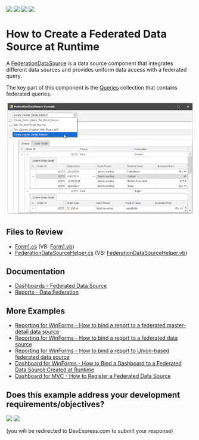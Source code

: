 <!-- default badges list -->
![](https://img.shields.io/endpoint?url=https://codecentral.devexpress.com/api/v1/VersionRange/187054494/24.2.1%2B)
[![](https://img.shields.io/badge/Open_in_DevExpress_Support_Center-FF7200?style=flat-square&logo=DevExpress&logoColor=white)](https://supportcenter.devexpress.com/ticket/details/T828710)
[![](https://img.shields.io/badge/📖_How_to_use_DevExpress_Examples-e9f6fc?style=flat-square)](https://docs.devexpress.com/GeneralInformation/403183)
[![](https://img.shields.io/badge/💬_Leave_Feedback-feecdd?style=flat-square)](#does-this-example-address-your-development-requirementsobjectives)
<!-- default badges end -->
# How to Create a Federated Data Source at Runtime

A [FederationDataSource](https://docs.devexpress.com/CoreLibraries/DevExpress.DataAccess.DataFederation.FederationDataSource) is a data source component that integrates different data sources and provides uniform data access with a federated query.

The key part of this component is the [Queries](https://docs.devexpress.com/CoreLibraries/DevExpress.DataAccess.DataFederation.FederationDataSourceBase.Queries) collection that contains federated queries.

![](/images/screenshot.png)


## Files to Review

* [Form1.cs](./CS/FederationDataSourceExample/Form1.cs) (VB: [Form1.vb](./VB/FederationDataSourceExample/Form1.vb))
* [FederationDataSourceHelper.cs](./CS/FederationDataSourceExample/FederationDataSourceHelper.cs) (VB: [FederationDataSourceHelper.vb](./VB/FederationDataSourceExample/FederationDataSourceHelper.vb))

## Documentation

* [Dashboards - Federated Data Source](https://docs.devexpress.com/Dashboard/400924)
* [Reports - Data Federation](https://docs.devexpress.com/XtraReports/400917)


## More Examples

* [Reporting for WinForms - How to bind a report to a federated master-detail data source](https://github.com/DevExpress-Examples/Reporting-Bind-Report-To-Federated-Master-Detail-Data-Source)
* [Reporting for WinForms - How to bind a report to a federated data source](https://github.com/DevExpress-Examples/Reporting-Bind-Report-To-Federated-Data-Source)
* [Reporting for WinForms - How to bind a report to Union-based federated data source](https://github.com/DevExpress-Examples/Reporting-Bind-Report-to-Union-Based-Federated-Data-Source)
* [Dashboard for WinForms - How to Bind a Dashboard to a Federated Data Source Created at Runtime](https://github.com/DevExpress-Examples/winforms-dashboard-data-federation)
* [Dashboard for MVC - How to Register a Federated Data Source](https://github.com/DevExpress-Examples/aspnet-mvc-dashboard-data-federation)

<!-- feedback -->
## Does this example address your development requirements/objectives?

[<img src="https://www.devexpress.com/support/examples/i/yes-button.svg"/>](https://www.devexpress.com/support/examples/survey.xml?utm_source=github&utm_campaign=create-a-federated-data-source-at-runtime&~~~was_helpful=yes) [<img src="https://www.devexpress.com/support/examples/i/no-button.svg"/>](https://www.devexpress.com/support/examples/survey.xml?utm_source=github&utm_campaign=create-a-federated-data-source-at-runtime&~~~was_helpful=no)

(you will be redirected to DevExpress.com to submit your response)
<!-- feedback end -->
